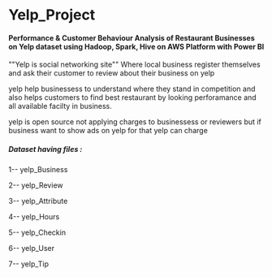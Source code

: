 # Yelp_Project

#### Performance & Customer Behaviour Analysis of Restaurant Businesses on Yelp dataset using Hadoop, Spark, Hive on AWS Platform with Power BI

""Yelp is social networking site""
Where local business register themselves and ask their customer to review about their business on yelp 

yelp help businessess to understand where they stand in competition
and also helps customers to find best restaurant by looking perforamance and all available facilty in business.


yelp is open source not applying charges to businessess or reviewers 
but if business want to show ads on yelp for that yelp can charge 

##### Dataset having files :

1--  yelp_Business

2--  yelp_Review

3--  yelp_Attribute

4--  yelp_Hours

5--  yelp_Checkin

6--  yelp_User

7--  yelp_Tip
